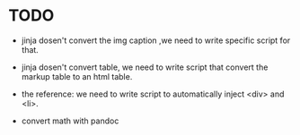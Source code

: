 # TODO

- jinja dosen't convert the img caption ,we need to write specific script for that. 

- jinja dosen't convert table, we need to write script that convert the markup table to an html table.

- the reference: we need to write script to automatically inject \<div\> and \<li\>.

- convert math with pandoc

